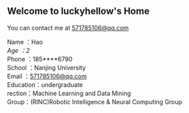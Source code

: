 ## Welcome to luckyhellow's Home

You can contact me at [571785106@qq.com](571785106@qq.com)

Name  ：Hao *\
Age     ：2*\
Phone ：185****6790\
School   ：Nanjing University\
Email  ：571785106@qq.com\
Education：undergraduate\
rection：Machine Learning and Data Mining\
Group：(RINC)Robotic Intelligence & Neural Computing Group
